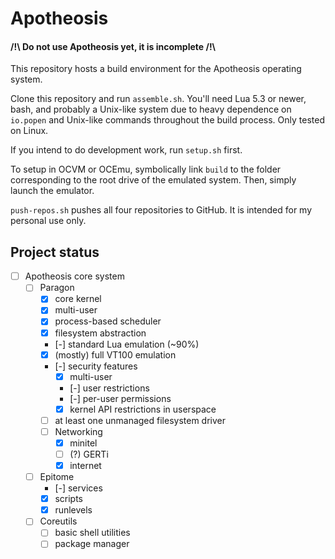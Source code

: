 # Apotheosis

#### /!\\ Do not use Apotheosis yet, it is incomplete /!\\

This repository hosts a build environment for the Apotheosis operating system.

Clone this repository and run `assemble.sh`.  You'll need Lua 5.3 or newer, bash, and probably a Unix-like system due to heavy dependence on `io.popen` and Unix-like commands throughout the build process.  Only tested on Linux.

If you intend to do development work, run `setup.sh` first.

To setup in OCVM or OCEmu, symbolically link `build` to the folder corresponding to the root drive of the emulated system.  Then, simply launch the emulator.

`push-repos.sh` pushes all four repositories to GitHub.  It is intended for my personal use only.

## Project status
- [ ] Apotheosis core system
  - [ ] Paragon
    - [X] core kernel
    - [X] multi-user
    - [X] process-based scheduler
    - [X] filesystem abstraction
    - [-] standard Lua emulation (~90%)
    - [X] \(mostly\) full VT100 emulation
    - [-] security features
      - [X] multi-user
      - [-] user restrictions
      - [-] per-user permissions
      - [X] kernel API restrictions in userspace
    - [ ] at least one unmanaged filesystem driver
    - [ ] Networking
      - [X] minitel
      - [ ] (?) GERTi
      - [X] internet
  - [ ] Epitome
    - [-] services
    - [X] scripts
    - [X] runlevels
  - [ ] Coreutils
    - [ ] basic shell utilities
    - [ ] package manager

